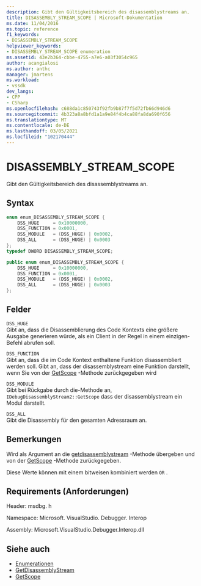 ```yaml
---
description: Gibt den Gültigkeitsbereich des disassemblystreams an.
title: DISASSEMBLY_STREAM_SCOPE | Microsoft-Dokumentation
ms.date: 11/04/2016
ms.topic: reference
f1_keywords:
- DISASSEMBLY_STREAM_SCOPE
helpviewer_keywords:
- DISASSEMBLY_STREAM_SCOPE enumeration
ms.assetid: 43e2b364-cbbe-4755-a7e6-a03f3054c965
author: acangialosi
ms.author: anthc
manager: jmartens
ms.workload:
- vssdk
dev_langs:
- CPP
- CSharp
ms.openlocfilehash: c688da1c850743f92fb9b87f7f5d72fb66d946d6
ms.sourcegitcommit: 4b323a8a8bfd1a1a9e84f4b4ca88fa8da690f656
ms.translationtype: MT
ms.contentlocale: de-DE
ms.lasthandoff: 03/05/2021
ms.locfileid: "102170444"
---
```

# <a name="disassembly_stream_scope"></a>DISASSEMBLY_STREAM_SCOPE
Gibt den Gültigkeitsbereich des disassemblystreams an.

## <a name="syntax"></a>Syntax

```cpp
enum enum_DISASSEMBLY_STREAM_SCOPE {
    DSS_HUGE     = 0x10000000,
    DSS_FUNCTION = 0x0001,
    DSS_MODULE   = (DSS_HUGE) | 0x0002,
    DSS_ALL      = (DSS_HUGE) | 0x0003
};
typedef DWORD DISASSEMBLY_STREAM_SCOPE;
```

```csharp
public enum enum_DISASSEMBLY_STREAM_SCOPE {
    DSS_HUGE     = 0x10000000,
    DSS_FUNCTION = 0x0001,
    DSS_MODULE   = (DSS_HUGE) | 0x0002,
    DSS_ALL      = (DSS_HUGE) | 0x0003
};
```

## <a name="fields"></a>Felder
`DSS_HUGE`\
Gibt an, dass die Disassemblierung des Code Kontexts eine größere Ausgabe generieren würde, als ein Client in der Regel in einem einzigen-Befehl abrufen soll.

`DSS_FUNCTION`\
Gibt an, dass die im Code Kontext enthaltene Funktion disassembliert werden soll. Gibt an, dass der disassemblystream eine Funktion darstellt, wenn Sie von der [GetScope](../../../extensibility/debugger/reference/idebugdisassemblystream2-getscope.md) -Methode zurückgegeben wird

`DSS_MODULE`\
Gibt bei Rückgabe durch die-Methode an, `IDebugDisassemblyStream2::GetScope` dass der disassemblystream ein Modul darstellt.

`DSS_ALL`\
Gibt die Disassembly für den gesamten Adressraum an.

## <a name="remarks"></a>Bemerkungen
Wird als Argument an die [getdisassemblystream](../../../extensibility/debugger/reference/idebugprogram2-getdisassemblystream.md) -Methode übergeben und von der [GetScope](../../../extensibility/debugger/reference/idebugdisassemblystream2-getscope.md) -Methode zurückgegeben.

Diese Werte können mit einem bitweisen kombiniert werden `OR` .

## <a name="requirements"></a>Requirements (Anforderungen)
Header: msdbg. h

Namespace: Microsoft. VisualStudio. Debugger. Interop

Assembly: Microsoft.VisualStudio.Debugger.Interop.dll

## <a name="see-also"></a>Siehe auch
- [Enumerationen](../../../extensibility/debugger/reference/enumerations-visual-studio-debugging.md)
- [GetDisassemblyStream](../../../extensibility/debugger/reference/idebugprogram2-getdisassemblystream.md)
- [GetScope](../../../extensibility/debugger/reference/idebugdisassemblystream2-getscope.md)
